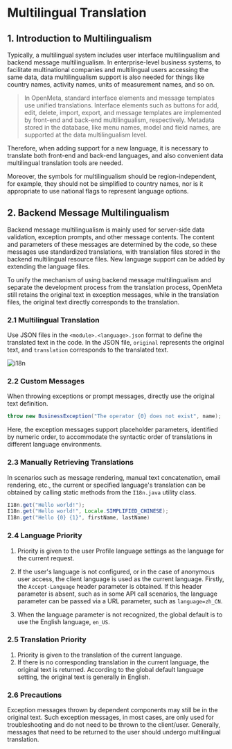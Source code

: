 # Multilingual Translation

## 1. Introduction to Multilingualism

Typically, a multilingual system includes user interface multilingualism and backend message multilingualism. In enterprise-level business systems, to facilitate multinational companies and multilingual users accessing the same data, data multilingualism support is also needed for things like country names, activity names, units of measurement names, and so on.

> In OpenMeta, standard interface elements and message templates use unified translations. Interface elements such as buttons for add, edit, delete, import, export, and message templates are implemented by front-end and back-end multilingualism, respectively. Metadata stored in the database, like menu names, model and field names, are supported at the data multilingualism level.

Therefore, when adding support for a new language, it is necessary to translate both front-end and back-end languages, and also convenient data multilingual translation tools are needed.

Moreover, the symbols for multilingualism should be region-independent, for example, they should not be simplified to country names, nor is it appropriate to use national flags to represent language options.

## 2. Backend Message Multilingualism

Backend message multilingualism is mainly used for server-side data validation, exception prompts, and other message contents. The content and parameters of these messages are determined by the code, so these messages use standardized translations, with translation files stored in the backend multilingual resource files. New language support can be added by extending the language files.

To unify the mechanism of using backend message multilingualism and separate the development process from the translation process, OpenMeta still retains the original text in exception messages, while in the translation files, the original text directly corresponds to the translation.

### 2.1 Multilingual Translation

Use JSON files in the `<module>.<language>.json` format to define the translated text in the code. In the JSON file, `original` represents the original text, and `translation` corresponds to the translated text.

![i18n](/image/i18n.png)

### 2.2 Custom Messages

When throwing exceptions or prompt messages, directly use the original text definition.

```java
throw new BusinessException("The operator {0} does not exist", name);
```

Here, the exception messages support placeholder parameters, identified by numeric order, to accommodate the syntactic order of translations in different language environments.

### 2.3 Manually Retrieving Translations
In scenarios such as message rendering, manual text concatenation, email rendering, etc., the current or specified language's translation can be obtained by calling static methods from the `I18n.java` utility class.

```java
I18n.get("Hello world!");
I18n.get("Hello world!", Locale.SIMPLIFIED_CHINESE);
I18n.get("Hello {0} {1}", firstName, lastName)
```

### 2.4 Language Priority
1. Priority is given to the user Profile language settings as the language for the current request.

2. If the user's language is not configured, or in the case of anonymous user access, the client language is used as the current language. Firstly, the `Accept-Language` header parameter is obtained. If this header parameter is absent, such as in some API call scenarios, the language parameter can be passed via a URL parameter, such as `language=zh_CN`.

3. When the language parameter is not recognized, the global default is to use the English language, `en_US`.

### 2.5 Translation Priority
1. Priority is given to the translation of the current language.
2. If there is no corresponding translation in the current language, the original text is returned. According to the global default language setting, the original text is generally in English.

### 2.6 Precautions

Exception messages thrown by dependent components may still be in the original text. Such exception messages, in most cases, are only used for troubleshooting and do not need to be thrown to the client/user. Generally, messages that need to be returned to the user should undergo multilingual translation.
